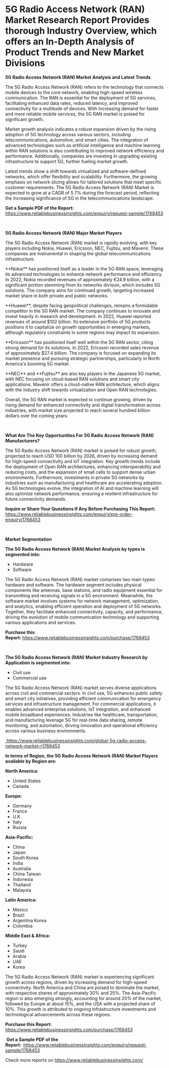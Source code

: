<p><h1>5G Radio Access Network (RAN) Market Research Report Provides thorough Industry Overview, which offers an In-Depth Analysis of Product Trends and New Market Divisions</h1></p><p><strong>5G Radio Access Network (RAN) Market Analysis and Latest Trends</strong></p>
<p><p>The 5G Radio Access Network (RAN) refers to the technology that connects mobile devices to the core network, enabling high-speed wireless communication. The RAN is essential for the deployment of 5G services, facilitating enhanced data rates, reduced latency, and improved connectivity for a multitude of devices. With increasing demand for faster and more reliable mobile services, the 5G RAN market is poised for significant growth.</p><p>Market growth analysis indicates a robust expansion driven by the rising adoption of 5G technology across various sectors, including telecommunications, automotive, and smart cities. The integration of advanced technologies such as artificial intelligence and machine learning within RAN solutions is also contributing to improved network efficiency and performance. Additionally, companies are investing in upgrading existing infrastructure to support 5G, further fueling market growth.</p><p>Latest trends show a shift towards virtualized and software-defined networks, which offer flexibility and scalability. Furthermore, the growing emphasis on network slicing allows for tailored solutions that meet specific customer requirements. The 5G Radio Access Network (RAN) Market is expected to grow at a CAGR of 5.7% during the forecast period, reflecting the increasing significance of 5G in the telecommunications landscape.</p></p>
<p><strong>Get a Sample PDF of the Report:&nbsp;</strong> <a href="https://www.reliablebusinessinsights.com/enquiry/request-sample/1768453?utm_campaign=1106&utm_medium=2&utm_source=Github&utm_content=ia&utm_term=11032025&utm_id=5g-radio-access-network-ran">https://www.reliablebusinessinsights.com/enquiry/request-sample/1768453</a></p>
<p>&nbsp;</p>
<p><strong>5G Radio Access Network (RAN) Major Market Players</strong></p>
<p><p>The 5G Radio Access Network (RAN) market is rapidly evolving, with key players including Nokia, Huawei, Ericsson, NEC, Fujitsu, and Mavenir. These companies are instrumental in shaping the global telecommunications infrastructure.</p><p>**Nokia** has positioned itself as a leader in the 5G RAN space, leveraging its advanced technologies to enhance network performance and efficiency. In 2022, Nokia recorded revenues of approximately €24.9 billion, with a significant portion stemming from its networks division, which includes 5G solutions. The company aims for continued growth, targeting increased market share in both private and public networks.</p><p>**Huawei**, despite facing geopolitical challenges, remains a formidable competitor in the 5G RAN market. The company continues to innovate and invest heavily in research and development. In 2022, Huawei reported revenues of around $102 billion. Its extensive portfolio of 5G products positions it to capitalize on growth opportunities in emerging markets, although regulatory constraints in some regions may impact its expansion.</p><p>**Ericsson** has positioned itself well within the 5G RAN sector, citing strong demand for its solutions. In 2022, Ericsson recorded sales revenue of approximately $27.4 billion. The company is focused on expanding its market presence and pursuing strategic partnerships, particularly in North America's booming 5G market.</p><p>**NEC** and **Fujitsu** are also key players in the Japanese 5G market, with NEC focusing on cloud-based RAN solutions and smart city applications. Mavenir offers a cloud-native RAN architecture, which aligns with the industry shift towards virtualization and Open RAN technologies.</p><p>Overall, the 5G RAN market is expected to continue growing, driven by rising demand for enhanced connectivity and digital transformation across industries, with market size projected to reach several hundred billion dollars over the coming years.</p></p>
<p>&nbsp;</p>
<p><strong>What Are The Key Opportunities For 5G Radio Access Network (RAN) Manufacturers?</strong></p>
<p><p>The 5G Radio Access Network (RAN) market is poised for robust growth, projected to reach USD 100 billion by 2026, driven by increasing demand for high-speed connectivity and IoT integration. Key growth trends include the deployment of Open RAN architectures, enhancing interoperability and reducing costs, and the expansion of small cells to support dense urban environments. Furthermore, investments in private 5G networks by industries such as manufacturing and healthcare are accelerating adoption. As 5G technologies evolve, the integration of AI and machine learning will also optimize network performance, ensuring a resilient infrastructure for future connectivity demands.</p></p>
<p><strong>Inquire or Share Your Questions If Any Before Purchasing This Report:</strong> <a href="https://www.reliablebusinessinsights.com/enquiry/pre-order-enquiry/1768453?utm_campaign=1106&utm_medium=2&utm_source=Github&utm_content=ia&utm_term=11032025&utm_id=5g-radio-access-network-ran">https://www.reliablebusinessinsights.com/enquiry/pre-order-enquiry/1768453</a></p>
<p>&nbsp;</p>
<p><strong>Market Segmentation</strong></p>
<p><strong>The 5G Radio Access Network (RAN) Market Analysis by types is segmented into:</strong></p>
<p><ul><li>Hardware</li><li>Software</li></ul></p>
<p><p>The 5G Radio Access Network (RAN) market comprises two main types: hardware and software. The hardware segment includes physical components like antennas, base stations, and radio equipment essential for transmitting and receiving signals in a 5G environment. Meanwhile, the software market involves systems for network management, optimization, and analytics, enabling efficient operation and deployment of 5G networks. Together, they facilitate enhanced connectivity, capacity, and performance, driving the evolution of mobile communication technology and supporting various applications and services.</p></p>
<p><strong>Purchase this Report:&nbsp;</strong><a href="https://www.reliablebusinessinsights.com/purchase/1768453?utm_campaign=1106&utm_medium=2&utm_source=Github&utm_content=ia&utm_term=11032025&utm_id=5g-radio-access-network-ran">https://www.reliablebusinessinsights.com/purchase/1768453</a></p>
<p>&nbsp;</p>
<p><strong>The 5G Radio Access Network (RAN) Market Industry Research by Application is segmented into:</strong></p>
<p><ul><li>Civil use</li><li>Commercial use</li></ul></p>
<p><p>The 5G Radio Access Network (RAN) market serves diverse applications across civil and commercial sectors. In civil use, 5G enhances public safety and smart city initiatives, providing efficient communication for emergency services and infrastructure management. For commercial applications, it enables advanced enterprise solutions, IoT integration, and enhanced mobile broadband experiences. Industries like healthcare, transportation, and manufacturing leverage 5G for real-time data sharing, remote monitoring, and automation, driving innovation and operational efficiency across various business environments.</p></p>
<p><a href="https://www.reliablebusinessinsights.com/global-5g-radio-access-network-market-r1768453?utm_campaign=1106&utm_medium=2&utm_source=Github&utm_content=ia&utm_term=11032025&utm_id=5g-radio-access-network-ran">&nbsp;https://www.reliablebusinessinsights.com/global-5g-radio-access-network-market-r1768453</a></p>
<p><strong>In terms of Region, the 5G Radio Access Network (RAN) Market Players available by Region are:</strong></p>
<p>
    <p> <strong> North America: </strong>
        <ul>
            <li>United States</li>
            <li>Canada</li>
        </ul>
        </p> 
    <p> <strong> Europe: </strong>
        <ul>
            <li>Germany</li>
            <li>France</li>
            <li>U.K.</li>
            <li>Italy</li>
            <li>Russia</li>
        </ul>
        </p> 
    <p> <strong> Asia-Pacific: </strong>
        <ul>
            <li>China</li>
            <li>Japan</li>
            <li>South Korea</li>
            <li>India</li>
            <li>Australia</li>
            <li>China Taiwan</li>
            <li>Indonesia</li>
            <li>Thailand</li>
            <li>Malaysia</li>
        </ul>
        </p> 
    <p> <strong> Latin America: </strong>
        <ul>
            <li>Mexico</li>
            <li>Brazil</li>
            <li>Argentina Korea</li>
            <li>Colombia</li>
        </ul>
        </p> 
    <p> <strong> Middle East & Africa: </strong>
        <ul>
            <li>Turkey</li>
            <li>Saudi</li>
            <li>Arabia</li>
            <li>UAE</li>
            <li>Korea</li>
        </ul>
    </p>
    </p>
<p><p>The 5G Radio Access Network (RAN) market is experiencing significant growth across regions, driven by increasing demand for high-speed connectivity. North America and China are poised to dominate the market, with respective shares of approximately 30% and 25%. The Asia-Pacific region is also emerging strongly, accounting for around 20% of the market, followed by Europe at about 15%, and the USA with a projected share of 10%. This growth is attributed to ongoing infrastructure investments and technological advancements across these regions.</p></p>
<p><strong>Purchase this Report: </strong><a href="https://www.reliablebusinessinsights.com/purchase/1768453?utm_campaign=1106&utm_medium=2&utm_source=Github&utm_content=ia&utm_term=11032025&utm_id=5g-radio-access-network-ran">https://www.reliablebusinessinsights.com/purchase/1768453</a></p>
<p>&nbsp;<strong>Get a Sample PDF of the Report:&nbsp;&nbsp;</strong><a href="https://www.reliablebusinessinsights.com/enquiry/request-sample/1768453?utm_campaign=1106&utm_medium=2&utm_source=Github&utm_content=ia&utm_term=11032025&utm_id=5g-radio-access-network-ran">https://www.reliablebusinessinsights.com/enquiry/request-sample/1768453</a></p>
<p><strong></strong></p>
<p>Check more reports on <a href="https://www.reliablebusinessinsights.com/?utm_campaign=1106&utm_medium=2&utm_source=Github&utm_content=ia&utm_term=11032025&utm_id=5g-radio-access-network-ran">https://www.reliablebusinessinsights.com/</a></p>